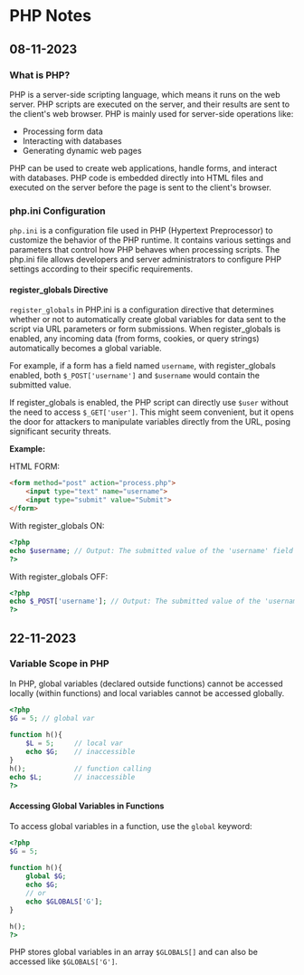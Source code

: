 # PHP Notes

## 08-11-2023

### What is PHP?

PHP is a server-side scripting language, which means it runs on the web server. PHP scripts are executed on the server, and their results are sent to the client's web browser. PHP is mainly used for server-side operations like:

- Processing form data
- Interacting with databases
- Generating dynamic web pages

PHP can be used to create web applications, handle forms, and interact with databases. PHP code is embedded directly into HTML files and executed on the server before the page is sent to the client's browser.

### php.ini Configuration

`php.ini` is a configuration file used in PHP (Hypertext Preprocessor) to customize the behavior of the PHP runtime. It contains various settings and parameters that control how PHP behaves when processing scripts. The php.ini file allows developers and server administrators to configure PHP settings according to their specific requirements.

#### register_globals Directive

`register_globals` in PHP.ini is a configuration directive that determines whether or not to automatically create global variables for data sent to the script via URL parameters or form submissions. When register_globals is enabled, any incoming data (from forms, cookies, or query strings) automatically becomes a global variable.

For example, if a form has a field named `username`, with register_globals enabled, both `$_POST['username']` and `$username` would contain the submitted value.

If register_globals is enabled, the PHP script can directly use `$user` without the need to access `$_GET['user']`. This might seem convenient, but it opens the door for attackers to manipulate variables directly from the URL, posing significant security threats.

**Example:**

HTML FORM:
```html
<form method="post" action="process.php">
    <input type="text" name="username">
    <input type="submit" value="Submit">
</form>
```

With register_globals ON:
```php
<?php
echo $username; // Output: The submitted value of the 'username' field from the form
?>
```

With register_globals OFF:
```php
<?php
echo $_POST['username']; // Output: The submitted value of the 'username' field from the form
?>
```

## 22-11-2023

### Variable Scope in PHP

In PHP, global variables (declared outside functions) cannot be accessed locally (within functions) and local variables cannot be accessed globally.

```php
<?php
$G = 5; // global var
 
function h(){
    $L = 5;     // local var
    echo $G;    // inaccessible    
}
h();            // function calling
echo $L;        // inaccessible
?>
```

#### Accessing Global Variables in Functions

To access global variables in a function, use the `global` keyword:

```php
<?php
$G = 5; 
 
function h(){
    global $G;
    echo $G;
    // or
    echo $GLOBALS['G'];
}

h();
?>
```

PHP stores global variables in an array `$GLOBALS[]` and can also be accessed like `$GLOBALS['G']`.